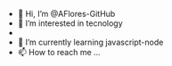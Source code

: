 - 👋 Hi, I’m @AFlores-GitHub
- 👀 I’m interested in tecnology
- 
- 🌱 I’m currently learning javascript-node
- 📫 How to reach me ...

<!---
AFlores-GitHub/AFlores-GitHub is a ✨ special ✨ repository because its `README.md` (this file) appears on your GitHub profile.
You can click the Preview link to take a look at your changes.
--->
